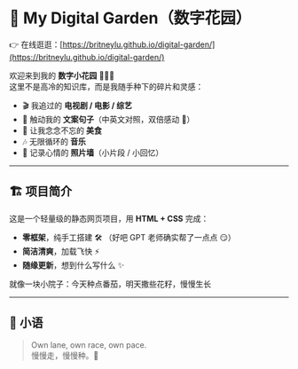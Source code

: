 # 🌱 My Digital Garden（数字花园）  
👉 在线逛逛：[https://britneylu.github.io/digital-garden/](https://britneylu.github.io/digital-garden/)

欢迎来到我的 **数字小花园** 👩🏻‍🌾  
这里不是高冷的知识库，而是我随手种下的碎片和灵感：  

- 🎬 我追过的 **电视剧 / 电影 / 综艺**  
- 📝 触动我的 **文案句子**（中英文对照，双倍感动 💌）  
- 🍜 让我念念不忘的 **美食**  
- 🎶 无限循环的 **音乐**
- 📸 记录心情的 **照片墙**（小片段 / 小回忆）

---

## 🏗️ 项目简介  
这是一个轻量级的静态网页项目，用 **HTML + CSS** 完成：  
- **零框架**，纯手工搭建 🛠️ （好吧 GPT 老师确实帮了一点点 😏）  
- **简洁清爽**，加载飞快 ⚡  
- **随缘更新**，想到什么写什么 ✨  

就像一块小院子：今天种点番茄，明天撒些花籽，慢慢生长   

---

## 📜 小语  
> Own lane, own race, own pace.  
> 慢慢走，慢慢种。🌸
